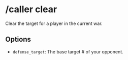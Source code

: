 # /caller clear

Clear the target for a player in the current war.

## Options

- `defense_target`: The base target # of your opponent.

